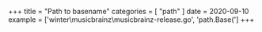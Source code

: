 +++
title = "Path to basename"
categories = [ "path" ]
date = 2020-09-10
example = ['winter\musicbrainz\musicbrainz-release.go', 'path.Base(']
+++
